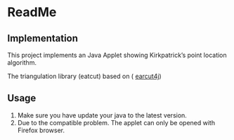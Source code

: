 # ReadMe
## Implementation
This project implements an Java Applet showing Kirkpatrick’s point location algorithm.

The triangulation library (eatcut) based on ( [earcut4j](https://github.com/earcut4j/earcut4j))

## Usage
1. Make sure you have update your java to the latest version.
2. Due to the compatible problem. The applet can only be opened with Firefox browser.
